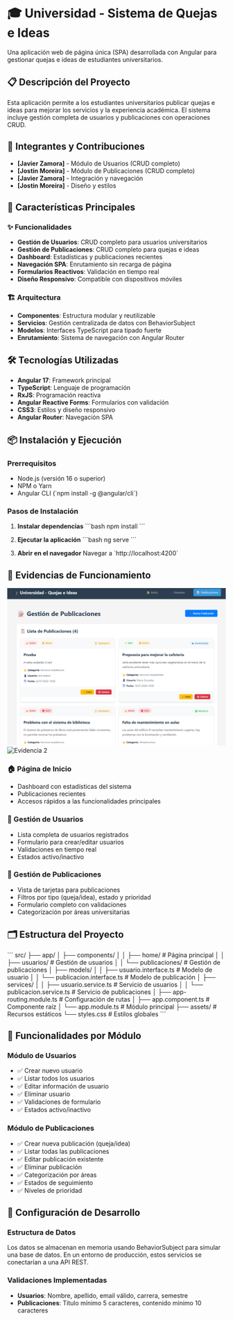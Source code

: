 # 🎓 Universidad - Sistema de Quejas e Ideas

Una aplicación web de página única (SPA) desarrollada con Angular para gestionar quejas e ideas de estudiantes universitarios.

## 📋 Descripción del Proyecto

Esta aplicación permite a los estudiantes universitarios publicar quejas e ideas para mejorar los servicios y la experiencia académica. El sistema incluye gestión completa de usuarios y publicaciones con operaciones CRUD.

## 👥 Integrantes y Contribuciones

- **[Javier Zamora]** - Módulo de Usuarios (CRUD completo)
- **[Jostin Moreira]** - Módulo de Publicaciones (CRUD completo)
- **[Javier Zamora]** - Integración y navegación
- **[Jostin Moreira]** - Diseño y estilos

## 🚀 Características Principales

### ✨ Funcionalidades
- **Gestión de Usuarios**: CRUD completo para usuarios universitarios
- **Gestión de Publicaciones**: CRUD completo para quejas e ideas
- **Dashboard**: Estadísticas y publicaciones recientes
- **Navegación SPA**: Enrutamiento sin recarga de página
- **Formularios Reactivos**: Validación en tiempo real
- **Diseño Responsivo**: Compatible con dispositivos móviles

### 🏗️ Arquitectura
- **Componentes**: Estructura modular y reutilizable
- **Servicios**: Gestión centralizada de datos con BehaviorSubject
- **Modelos**: Interfaces TypeScript para tipado fuerte
- **Enrutamiento**: Sistema de navegación con Angular Router

## 🛠️ Tecnologías Utilizadas

- **Angular 17**: Framework principal
- **TypeScript**: Lenguaje de programación
- **RxJS**: Programación reactiva
- **Angular Reactive Forms**: Formularios con validación
- **CSS3**: Estilos y diseño responsivo
- **Angular Router**: Navegación SPA

## 📦 Instalación y Ejecución

### Prerrequisitos
- Node.js (versión 16 o superior)
- NPM o Yarn
- Angular CLI (\`npm install -g @angular/cli\`)

### Pasos de Instalación

1. **Instalar dependencias**
   \`\`\`bash
   npm install
   \`\`\`

2. **Ejecutar la aplicación**
   \`\`\`bash
   ng serve
   \`\`\`

3. **Abrir en el navegador**
   Navegar a \`http://localhost:4200\`

## 📱 Evidencias de Funcionamiento
![Evidencia 1](./screemshots/evidencia1.png)
![Evidencia 2](./screemshots/evidenca2.png)


### 🏠 Página de Inicio
- Dashboard con estadísticas del sistema
- Publicaciones recientes
- Accesos rápidos a las funcionalidades principales

### 👥 Gestión de Usuarios
- Lista completa de usuarios registrados
- Formulario para crear/editar usuarios
- Validaciones en tiempo real
- Estados activo/inactivo

### 📝 Gestión de Publicaciones
- Vista de tarjetas para publicaciones
- Filtros por tipo (queja/idea), estado y prioridad
- Formulario completo con validaciones
- Categorización por áreas universitarias

## 🗂️ Estructura del Proyecto

\`\`\`
src/
├── app/
│   ├── components/
│   │   ├── home/                 # Página principal
│   │   ├── usuarios/             # Gestión de usuarios
│   │   └── publicaciones/        # Gestión de publicaciones
│   ├── models/
│   │   ├── usuario.interface.ts  # Modelo de usuario
│   │   └── publicacion.interface.ts # Modelo de publicación
│   ├── services/
│   │   ├── usuario.service.ts    # Servicio de usuarios
│   │   └── publicacion.service.ts # Servicio de publicaciones
│   ├── app-routing.module.ts     # Configuración de rutas
│   ├── app.component.ts          # Componente raíz
│   └── app.module.ts             # Módulo principal
├── assets/                       # Recursos estáticos
└── styles.css                    # Estilos globales
\`\`\`

## 🎯 Funcionalidades por Módulo

### Módulo de Usuarios
- ✅ Crear nuevo usuario
- ✅ Listar todos los usuarios
- ✅ Editar información de usuario
- ✅ Eliminar usuario
- ✅ Validaciones de formulario
- ✅ Estados activo/inactivo

### Módulo de Publicaciones
- ✅ Crear nueva publicación (queja/idea)
- ✅ Listar todas las publicaciones
- ✅ Editar publicación existente
- ✅ Eliminar publicación
- ✅ Categorización por áreas
- ✅ Estados de seguimiento
- ✅ Niveles de prioridad

## 🔧 Configuración de Desarrollo

### Estructura de Datos
Los datos se almacenan en memoria usando BehaviorSubject para simular una base de datos. En un entorno de producción, estos servicios se conectarían a una API REST.

### Validaciones Implementadas
- **Usuarios**: Nombre, apellido, email válido, carrera, semestre
- **Publicaciones**: Título mínimo 5 caracteres, contenido mínimo 10 caracteres


